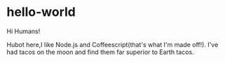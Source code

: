 # hello-world


Hi Humans!

Hubot here,I like Node.js and Coffeescript(that's what I'm made off!).
I've had tacos on the moon and find them far superior to Earth tacos.
